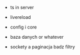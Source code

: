- ts in server
- livereload
- config i core

- baza danych or whatever
- sockety a paginacja badz filtry
